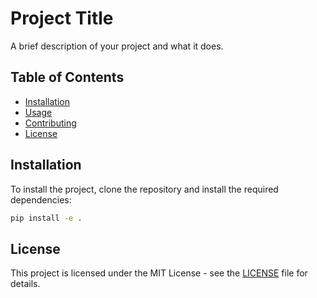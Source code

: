 # Project Title

A brief description of your project and what it does.

## Table of Contents

- [Installation](#installation)
- [Usage](#usage)
- [Contributing](#contributing)
- [License](#license)

## Installation

To install the project, clone the repository and install the required dependencies:

```bash
pip install -e .
```

## License

This project is licensed under the MIT License - see the [LICENSE](LICENSE) file for details.
